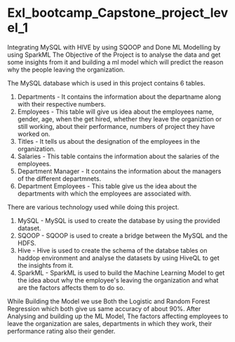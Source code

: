 # Exl_bootcamp_Capstone_project_level_1
Integrating MySQL with HIVE by using SQOOP and Done ML Modelling by using SparkML
The Objective of the Project is to analyse the data and get some insights from it and building a ml model which will predict the reason why the people
leaving the organization.

The MySQL database which is used in this project contains 6 tables. 
1) Departments - It contains the information about the departname along with their respective numbers.
2) Employees - This table will give us idea about the employees name, gender, age, when the get hired, whether they leave the organiztion or still working, about their
   performance, numbers of project they have worked on.
4) Titles - It tells us about the designation of the employees in the organization.
5) Salaries - This table contains the information about the salaries of the employees.
6) Department Manager - It contains the information about the managers of the different departmnets.
7) Department Employees - This table give us the idea about the departments with which the employees are associated with.

There are various technology used while doing this project.
1) MySQL - MySQL is used to create the database by using the provided dataset.
2) SQOOP - SQOOP is used to create a bridge between the MySQL and the HDFS.
3) Hive - Hive is used to create the schema of the databse tables on haddop environment and analyse the datasets by using HiveQL to get the insights from it.
4) SparkML - SparkML is used to build the Machine Learning Model to get the idea about why the employee's leaving the organization and what are the factors 
   affects them to do so.

While Building the Model we use Both the Logistic and Random Forest Regression which both give us same accuracy of about 90%. After Analysing and building up the
ML Model, The factors affecting employees to leave the organization are sales, departments in which they work, their performance rating also their gender.



